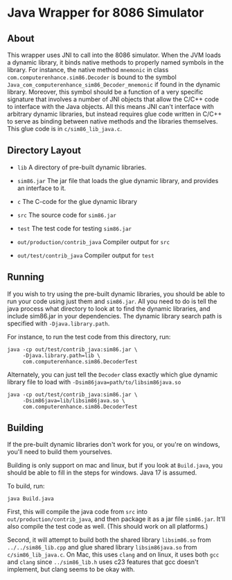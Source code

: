 # Java Wrapper for 8086 Simulator

## About

This wrapper uses JNI to call into the 8086 simulator.  When the JVM
loads a dynamic library, it binds native methods to properly named
symbols in the library.  For instance, the native method `mnemonic` in
class `com.computerenhance.sim86.Decoder` is bound to the symbol
`Java_com_computerenhance_sim86_Decoder_mnemonic` if found in the
dynamic library.  Moreover, this symbol should be a function of a very
specific signature that involves a number of JNI objects that allow
the C/C++ code to interface with the Java objects.  All this means JNI
can't interface with arbitrary dynamic libraries, but instead requires
glue code written in C/C++ to serve as binding between native methods
and the libraries themselves.  This glue code is in
`c/sim86_lib_java.c`.

## Directory Layout

- `lib` A directory of pre-built dynamic libraries.

- `sim86.jar` The jar file that loads the glue dynamic library, and
  provides an interface to it.

- `c` The C-code for the glue dynamic library
- `src` The source code for `sim86.jar`
- `test` The test code for testing `sim86.jar`
- `out/production/contrib_java` Compiler output for `src`
- `out/test/contrib_java` Compiler output for `test`

## Running

If you wish to try using the pre-built dynamic libraries, you should
be able to run your code using just them and `sim86.jar`.  All you
need to do is tell the java process what directory to look at to find
the dynamic libraries, and include sim86.jar in your dependencies.
The dynamic library search path is specified with
`-Djava.library.path`.

For instance, to run the test code from this directory, run:

```
java -cp out/test/contrib_java:sim86.jar \
     -Djava.library.path=lib \
     com.computerenhance.sim86.DecoderTest
```

Alternately, you can just tell the `Decoder` class exactly which glue
dynamic library file to load with `-Dsim86java=path/to/libsim86java.so`

```
java -cp out/test/contrib_java:sim86.jar \
     -Dsim86java=lib/libsim86java.so \
     com.computerenhance.sim86.DecoderTest
```

## Building

If the pre-built dynamic libraries don't work for you, or you're on
windows, you'll need to build them yourselves.

Building is only support on mac and linux, but if you look at
`Build.java`, you should be able to fill in the steps for windows.
Java 17 is assumed.

To build, run:

```
java Build.java
```

First, this will compile the java code from `src` into
`out/production/contrib_java`, and then package it as a jar file
`sim86.jar`.  It'll also compile the test code as well.  (This should
work on all platforms.)

Second, it will attempt to build both the shared library `libsim86.so`
from `../../sim86_lib.cpp` and glue shared library `libsim86java.so` from
`c/sim86_lib_java.c`.  On Mac, this uses `clang` and on linux, it uses
both `gcc` and `clang` since `../sim86_lib.h` uses c23 features that
gcc doesn't implement, but clang seems to be okay with.

